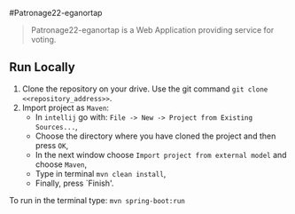 #Patronage22-eganortap

> Patronage22-eganortap is a Web Application providing service for voting.



## Run Locally

1. Clone the repository on your drive. Use the git command `git clone <<repository_address>>`.
2. Import project as `Maven`:
   * In `intellij` go with: `File -> New -> Project from Existing Sources...`,
   * Choose the directory where you have cloned the project and then press `OK`,
   * In the next window choose `Import project from external model` and choose `Maven`,
   * Type in terminal `mvn clean install`,
   * Finally, press `Finish'. 
   
To run in the terminal type: `mvn spring-boot:run`
 




